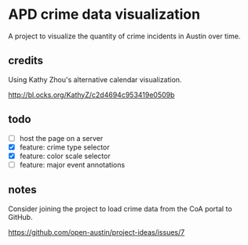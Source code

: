 # APD crime data visualization
A project to visualize the quantity of crime incidents in Austin over time.

## credits
Using Kathy Zhou's alternative calendar visualization.

http://bl.ocks.org/KathyZ/c2d4694c953419e0509b

## todo
- [ ] host the page on a server
- [x] feature: crime type selector
- [x] feature: color scale selector
- [ ] feature: major event annotations

## notes
Consider joining the project to load crime data from the CoA portal to GitHub.

https://github.com/open-austin/project-ideas/issues/7
